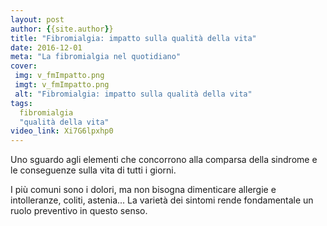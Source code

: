 ```yaml
---
layout: post
author: {{site.author}}
title: "Fibromialgia: impatto sulla qualità della vita"
date: 2016-12-01
meta: "La fibromialgia nel quotidiano"
cover:
 img: v_fmImpatto.png
 imgt: v_fmImpatto.png
 alt: "Fibromialgia: impatto sulla qualità della vita"
tags:
  fibromialgia
  "qualità della vita"
video_link: Xi7G6lpxhp0
---
```

Uno sguardo agli elementi che concorrono alla comparsa della sindrome e le conseguenze sulla vita di tutti i giorni.

I più comuni sono i dolori, ma non bisogna dimenticare allergie e intolleranze, coliti, astenia... La varietà dei sintomi rende fondamentale un ruolo preventivo in questo senso.
